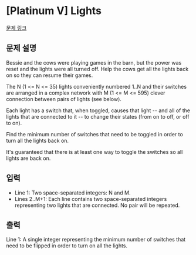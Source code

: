 # [Platinum V] Lights

[문제 링크](https://www.acmicpc.net/problem/5998) 

## 문제 설명

<p>Bessie and the cows were playing games in the barn, but the power was reset and the lights were all turned off. Help the cows get all the lights back on so they can resume their games.</p>

<p>The N (1 <= N <= 35) lights conveniently numbered 1..N and their switches are arranged in a complex network with M (1 <= M <= 595) clever connection between pairs of lights (see below).</p>

<p>Each light has a switch that, when toggled, causes that light -- and all of the lights that are connected to it -- to change their states (from on to off, or off to on).</p>

<p>Find the minimum number of switches that need to be toggled in order to turn all the lights back on.</p>

<p>It's guaranteed that there is at least one way to toggle the switches so all lights are back on.</p>

## 입력 

 <ul>
	<li>Line 1: Two space-separated integers: N and M.</li>
	<li>Lines 2..M+1: Each line contains two space-separated integers representing two lights that are connected. No pair will be repeated.</li>
</ul>

<p> </p>

## 출력 

 <p>Line 1: A single integer representing the minimum number of switches that need to be flipped in order to turn on all the lights.</p>

<p> </p>

